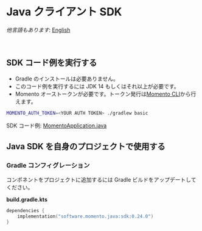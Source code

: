 # Java クライアント SDK

_他言語もあります_: [English](README.md)

<br>

## SDK コード例を実行する

- Gradle のインストールは必要ありません。
- このコード例を実行するには JDK 14 もしくはそれ以上が必要です。
- Momento オーストークンが必要です。トークン発行は[Momento CLI](https://github.com/momentohq/momento-cli)から行えます。

```bash
MOMENTO_AUTH_TOKEN=<YOUR AUTH TOKEN> ./gradlew basic
```

SDK コード例: [MomentoApplication.java](cache/src/main/java/momento/client/example/BasicExample.java)

## Java SDK を自身のプロジェクトで使用する

### Gradle コンフィグレーション

コンポネントをプロジェクトに追加するには Gradle ビルドをアップデートしてください。

**build.gradle.kts**

```kotlin
dependencies {
    implementation("software.momento.java:sdk:0.24.0")
}
```
